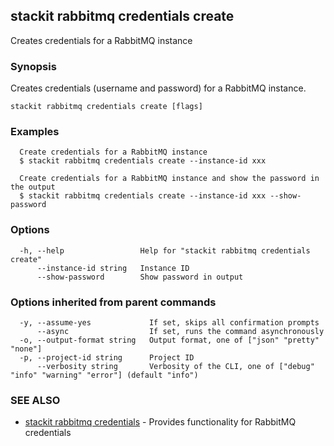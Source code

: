 ## stackit rabbitmq credentials create

Creates credentials for a RabbitMQ instance

### Synopsis

Creates credentials (username and password) for a RabbitMQ instance.

```
stackit rabbitmq credentials create [flags]
```

### Examples

```
  Create credentials for a RabbitMQ instance
  $ stackit rabbitmq credentials create --instance-id xxx

  Create credentials for a RabbitMQ instance and show the password in the output
  $ stackit rabbitmq credentials create --instance-id xxx --show-password
```

### Options

```
  -h, --help                 Help for "stackit rabbitmq credentials create"
      --instance-id string   Instance ID
      --show-password        Show password in output
```

### Options inherited from parent commands

```
  -y, --assume-yes             If set, skips all confirmation prompts
      --async                  If set, runs the command asynchronously
  -o, --output-format string   Output format, one of ["json" "pretty" "none"]
  -p, --project-id string      Project ID
      --verbosity string       Verbosity of the CLI, one of ["debug" "info" "warning" "error"] (default "info")
```

### SEE ALSO

* [stackit rabbitmq credentials](./stackit_rabbitmq_credentials.md)	 - Provides functionality for RabbitMQ credentials

